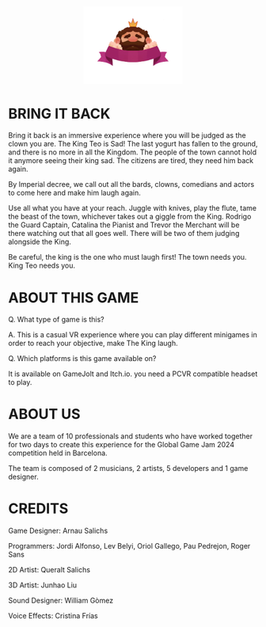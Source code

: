 <p align="center">
    <img width="200" src="https://github.com/jordialfonsop/GameJamBarcelona2024/blob/main/LOGO.png" alt="Logo">
</p>

# BRING IT BACK
Bring it back is an immersive experience where you will be judged as the clown you are. 
The King Teo is Sad! 
The last yogurt has fallen to the ground, and there is no more in all the Kingdom. The people of the town cannot hold it anymore seeing their king sad. The citizens are tired, they need him back again.  

By Imperial decree, we call out all the bards, clowns, comedians and actors to come here and make him laugh again. 

Use all what you have at your reach. Juggle with knives, play the flute, tame the beast of the town, whichever takes out a giggle from the King. Rodrigo the Guard Captain, Catalina the Pianist and Trevor the Merchant will be there watching out that all goes well. There will be two of them judging alongside the King. 

Be careful, the king is the one who must laugh first!
The town needs you. King Teo needs you.
# ABOUT THIS GAME
Q. What type of game is this?

A. This is a casual VR experience where you can play different minigames in order to reach your objective, make The King laugh.

Q. Which platforms is this game available on?

It is available on GameJolt and Itch.io. you need a PCVR compatible headset to play.

# ABOUT US

We are a team of 10 professionals and students who have worked together for two days to create this experience for the Global Game Jam 2024 competition held in Barcelona. 

The team is composed of 2 musicians, 2 artists, 5 developers and 1 game designer.

# CREDITS

Game Designer:
Arnau Salichs

Programmers:
Jordi Alfonso,
Lev Belyi,
Oriol Gallego,
Pau Pedrejon,
Roger Sans


2D Artist:
Queralt Salichs

3D Artist:
Junhao Liu

Sound Designer:
William Gòmez

Voice Effects:
Cristina Frías



